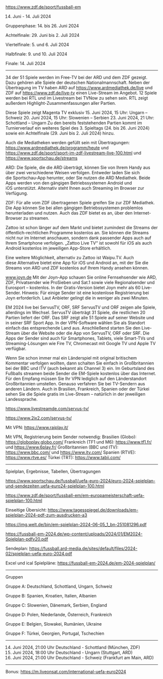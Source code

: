 https://www.zdf.de/sport/fussball-em


14. Juni - 14. Juli 2024

Gruppenphase: 14. bis 26. Juni 2024

Achtelfinale: 29. Juni bis 2. Juli 2024

Viertelfinale: 5. und 6. Juli 2024

Halbfinale: 9. und 10. Juli 2024

Finale: 14. Juli 2024

---------------------------------------------------------------------------------------


34 der 51 Spiele werden im Free-TV bei der ARD und dem ZDF gezeigt. Dazu gehören alle Spiele der deutschen Nationalmannschaft. 
Neben der Übertragung im TV haben ARD auf https://www.ardmediathek.de/live und ZDF auf https://www.zdf.de/live-tv einen Live-Stream im Angebot. 
12 Spiele werden bei RTL und im Livestream bei TVNow zu sehen sein. RTL zeigt außerdem Highlight-Zusammenfassungen aller Partien.

Diese Spiele zeigt Magenta TV exklusiv
15. Juni 2024, 15 Uhr: Ungarn – Schweiz
20. Juni 2024, 15 Uhr: Slowenien – Serbien
23. Juni 2024, 21 Uhr: Schottland – Ungarn
Zu den bereits feststehenden Partien kommt im Turnierverlauf ein weiteres Spiel des 3. Spieltags (24. bis 26. Juni 2024) sowie ein Achtelfinale (29. Juni bis 2. Juli 2024) hinzu.

Auch die Mediatheken werden gefüllt sein mit Übertragungen:
https://www.ardmediathek.de/programm/heute und https://www.zdf.de/sport/sport-im-zdf-livestream-live-100.html und https://www.sportschau.de/streams

ARD: Die Spiele, die die ARD überträgt, können Sie von Ihrem Handy aus über zwei verschiedene Weisen verfolgen. Entweder laden Sie sich die Sportschau-App herunter, oder Sie nutzen die ARD Mediathek. Beide Apps werden von den gängigen Betriebssystemen Android und iOS unterstützt. Alternativ steht Ihnen auch Streaming im Browser zur Verfügung.

ZDF: Für alle vom ZDF übertragenen Spiele greifen Sie zur ZDF Mediathek. Die App können Sie bei allen gängigen Betriebssystemen problemlos herunterladen und nutzen. Auch das ZDF bietet es an, über den Internet-Browser zu streamen.

Zattoo ist schon länger auf dem Markt und bietet zumindest die Streams der öffentlich-rechtlichen Programme kostenlos an. Sie können die Streams nicht nur im Internet anschauen, sondern dank passender Apps auch auf Ihrem Smartphone verfolgen. „Zattoo Live TV“ ist sowohl für iOS als auch Android kostenlos im jeweiligen App-Store erhältlich.

Eine weitere Möglichkeit, alternativ zu Zattoo ist Waipu.TV. Auch diese Alternative bietet eine App für iOS und Android an, mit der Sie die Streams von ARD und ZDF kostenlos auf Ihrem Handy ansehen können.

www.joyn.de
Mit der Joyn-App schauen Sie online Fernsehsender wie ARD, ZDF, Privatsender wie ProSieben und Sat.1 sowie viele Regionalsender und Eurosport – kostenlos. In der Gratis-Version bietet Joyn mehr als 60 Live-Sender. Hinweis: Für einige Sender ist eine kostenlose Registrierung bei Joyn erforderlich. Laut Anbieter gelingt die in weniger als zwei Minuten.

EM 2024 live bei ServusTV, ORF, SRF
ServusTV und ORF zeigen alle Spiele, allerdings im Wechsel. ServusTV überträgt 31 Spiele, die restlichen 20 Partien liefert der ORF. 
Das SRF zeigt alle 51 Spiele auf seiner Website und in seiner SRF Sport App. In der VPN-Software wählen Sie als Standort einfach das entsprechende Land aus. Anschließend starten Sie den Live-Stream über die Website oder die App von ServusTV, ORF oder SRF. Die Apps der Sender sind auch für Smartphones, Tablets, viele Smart-TVs und Streaming-Lösungen wie Fire TV, Chromecast mit Google TV und Apple TV verfügbar.

Wenn Sie schon immer mal ein Länderspiel mit original britischem Kommentar verfolgen wollten, dann schalten Sie einfach in Großbritannien bei der BBC und ITV (auch bekannt als Channel 3) ein. Im Geburtsland des Fußballs streamen beide Sender die EM-Spiele kostenlos über das Internet. Für den Empfang müssen Sie Ihr VPN lediglich auf den Länderstandort Großbritannien umstellen.
Genauso verfahren Sie bei TV-Sendern aus anderen Ländern. Auch in Brasilien, Frankreich, Spanien oder der Türkei sehen Sie die Spiele gratis im Live-Stream – natürlich in der jeweiligen Landessprache.

https://www.livestreamde.com/servus-tv/

https://www.2ix2.com/servus-tv/

Mit VPN:
https://www.raiplay.it/

Mit VPN, Registrierung beim Sender notwendig:
Brasilien (Globo): https://globoplay.globo.com/
Frankreich (TF1 und M6): https://www.tf1.fr/ und https://www.6play.fr/
Großbritannien (BBC und ITV): https://www.bbc.com/ und https://www.itv.com/
Spanien (RTVE): https://www.rtve.es/
Türkei (TRT): https://www.tabii.com/

---------------------------------------------------------------------------------------


Spielplan, Ergebnisse, Tabellen, Übertragungen

https://www.sportschau.de/fussball/uefa-euro-2024/euro-2024-spielplan-und-sendezeiten,uefa-euro24-spielplan-100.html

https://www.zdf.de/sport/fussball-em/em-europameisterschaft-uefa-spielplan-100.html

Einseitige Übersicht: 
https://www.tagesspiegel.de/downloads/em-spielplan-2024-pdf-zum-ausdrucken-a3

https://img.welt.de/bin/em-spielplan-2024-06-05_1_bn-251081296.pdf

https://fussball-em-2024.de/wp-content/uploads/2024/01/EM2024-Spielplan-pdfv20.pdf


Sendeplan: 
https://fussball.ard-media.de/sites/default/files/2024-02/spielplan-uefa-euro-2024.pdf

Excel und ical Spielpläne: 
https://fussball-em-2024.de/em-2024-spielplan/

---------------------------------------------------------------------------------------


Gruppen

Gruppe A: Deutschland, Schottland, Ungarn, Schweiz

Gruppe B: Spanien, Kroatien, Italien, Albanien

Gruppe C: Slowenien, Dänemark, Serbien, England

Gruppe D: Polen, Niederlande, Österreich, Frankreich

Gruppe E: Belgien, Slowakei, Rumänien, Ukraine

Gruppe F: Türkei, Georgien, Portugal, Tschechien

---------------------------------------------------------------------------------------


14. Juni 2024,	21:00 Uhr	Deutschland - Schottland	(München,	ZDF)
19. Juni 2024,	18:00 Uhr	Deutschland - Ungarn	(Stuttgart,	ARD)
23. Juni 2024,	21:00 Uhr	Deutschland - Schweiz	(Frankfurt am Main,	ARD)

---------------------------------------------------------------------------------------

Bonus:
https://m.liveonsat.com/international-uefa-euro2024
